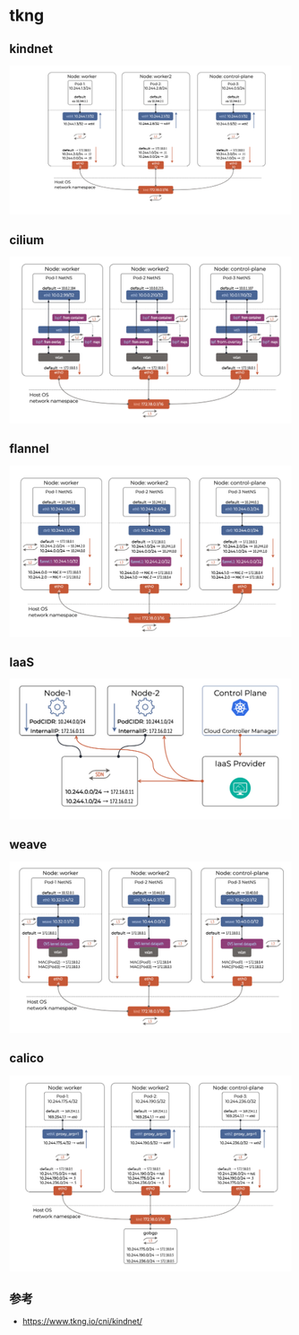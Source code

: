 # tkng

## kindnet

![](/static/images/2311/p002.png)

## cilium

![](/static/images/2311/p008.png)

## flannel

![](/static/images/2311/p009.png)

## IaaS

![](/static/images/2311/p010.png)

## weave

![](/static/images/2311/p011.png)

## calico

![](/static/images/2311/p012.png)

## 参考

- https://www.tkng.io/cni/kindnet/